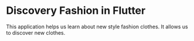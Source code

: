 # Discovery Fashion in Flutter

This application helps us learn about new style fashion clothes. It allows us to discover new clothes.
